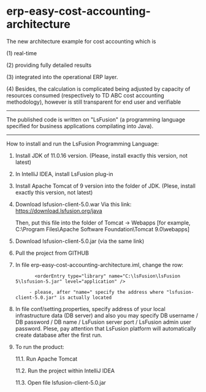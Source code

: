 # erp-easy-cost-accounting-architecture
The new architecture example for cost accounting which is 

(1) real-time 

(2) providing fully detailed results

(3) integrated into the operational ERP layer. 

(4) Besides, the calculation is complicated being adjusted by capacity of resources consumed (respectively to TD ABC cost accounting methodology), however is still transparent for end user and verifiable


***********************
The published code is written on "LsFusion" (a programming language specified for business applications compilating into Java).
***********************
How to install and run the LsFusion Programming Language:
1. Install JDK of 11.0.16 version. (Please, install exactly this version, not latest)
2. In IntelliJ IDEA, install LsFusion plug-in
3. Install Apache Tomcat of 9 version into the folder of JDK. (Plese, install exactly this version, not latest)
4. Download lsfusion-client-5.0.war
      Via this link: https://download.lsfusion.org/java
      
      Then, put this file into the folder of Tomcat -> Webapps [for example, C:\Program Files\Apache Software Foundation\Tomcat 9.0\webapps]

6. Download lsfusion-client-5.0.jar (via the same link)
8. Pull the project from GITHUB
9. In file erp-easy-cost-accounting-architecture.iml, change the row:

              <orderEntry type="library" name="C:\lsFusion\lsFusion 5\lsfusion-5.jar" level="application" />

            - please, after "name=" specify the address where "lsfusion-client-5.0.jar" is actually located
      
10. In file conf/setting.properties, specify address of your local infrastructure data (DB server) and also you may specify DB username / DB  password / DB name / LsFusion server port / LsFusion admin user password. 
Plese, pay attention that LsFusion platform will automatically create database after the first run.

11. To run the product:

      11.1. Run Apache Tomcat

      11.2. Run the project within IntelliJ IDEA

      11.3. Open file lsfusion-client-5.0.jar
